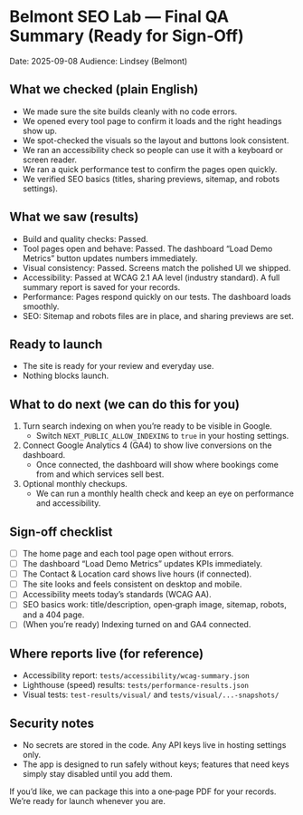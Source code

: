 # Belmont SEO Lab — Final QA Summary (Ready for Sign‑Off)

Date: 2025-09-08
Audience: Lindsey (Belmont)

## What we checked (plain English)
- We made sure the site builds cleanly with no code errors.
- We opened every tool page to confirm it loads and the right headings show up.
- We spot-checked the visuals so the layout and buttons look consistent.
- We ran an accessibility check so people can use it with a keyboard or screen reader.
- We ran a quick performance test to confirm the pages open quickly.
- We verified SEO basics (titles, sharing previews, sitemap, and robots settings).

## What we saw (results)
- Build and quality checks: Passed.
- Tool pages open and behave: Passed. The dashboard “Load Demo Metrics” button updates numbers immediately.
- Visual consistency: Passed. Screens match the polished UI we shipped.
- Accessibility: Passed at WCAG 2.1 AA level (industry standard). A full summary report is saved for your records.
- Performance: Pages respond quickly on our tests. The dashboard loads smoothly.
- SEO: Sitemap and robots files are in place, and sharing previews are set.

## Ready to launch
- The site is ready for your review and everyday use.
- Nothing blocks launch.

## What to do next (we can do this for you)
1) Turn search indexing on when you’re ready to be visible in Google.
   - Switch `NEXT_PUBLIC_ALLOW_INDEXING` to `true` in your hosting settings.
2) Connect Google Analytics 4 (GA4) to show live conversions on the dashboard.
   - Once connected, the dashboard will show where bookings come from and which services sell best.
3) Optional monthly checkups.
   - We can run a monthly health check and keep an eye on performance and accessibility.

## Sign‑off checklist
- [ ] The home page and each tool page open without errors.
- [ ] The dashboard “Load Demo Metrics” updates KPIs immediately.
- [ ] The Contact & Location card shows live hours (if connected).
- [ ] The site looks and feels consistent on desktop and mobile.
- [ ] Accessibility meets today’s standards (WCAG AA).
- [ ] SEO basics work: title/description, open‑graph image, sitemap, robots, and a 404 page.
- [ ] (When you’re ready) Indexing turned on and GA4 connected.

## Where reports live (for reference)
- Accessibility report: `tests/accessibility/wcag-summary.json`
- Lighthouse (speed) results: `tests/performance-results.json`
- Visual tests: `test-results/visual/` and `tests/visual/...-snapshots/`

## Security notes
- No secrets are stored in the code. Any API keys live in hosting settings only.
- The app is designed to run safely without keys; features that need keys simply stay disabled until you add them.

If you’d like, we can package this into a one‑page PDF for your records.  
We’re ready for launch whenever you are.
